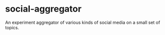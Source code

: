 social-aggregator
=================

An experiment aggregator of various kinds of social media on a small set of topics. 
